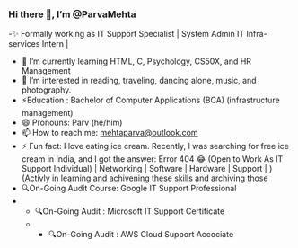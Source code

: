 ### Hi there 👋, I’m @ParvaMehta 

-✨ Formally working as IT Support Specialist | System Admin IT Infra-services Intern |
- 🌱 I’m currently learning HTML, C, Psychology, CS50X, and HR Management
- 👀 I’m interested in reading, traveling, dancing alone, music, and photography.
- ⚡Education :  Bachelor of Computer Applications (BCA)  (infrastructure management)
- 😄 Pronouns: Parv (he/him)
- 📫 How to reach me: [mehtaparva@outlook.com](mailto:mehtaparva@outlook.com)
- ⚡ Fun fact: I love eating ice cream. Recently, I was searching for free ice cream in India, and I got the answer: Error 404 😂
 (Open to Work As IT Support Individual) | Networking | Software | Hardware | Support |  )
(Activly in learning and achivening these skills and archiving those 
- 🔍On-Going Audit Course: Google IT Support Professional 
- - 🔍On-Going Audit : Microsoft IT Support Certificate
  - - 🔍On-Going Audit : AWS Cloud Support Accociate
      
    
<!--
**ParvaMehta/ParvaMehta** is a ✨ special ✨ repository because its `README.md` (this file) appears on your GitHub profile.
-->
